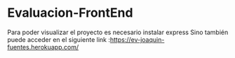 # Evaluacion-FrontEnd
Para poder visualizar el proyecto es necesario instalar express
Sino también puede acceder en el siguiente link :https://ev-joaquin-fuentes.herokuapp.com/
